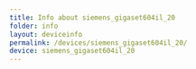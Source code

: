 ```yaml
---
title: Info about siemens_gigaset604il_20
folder: info
layout: deviceinfo
permalink: /devices/siemens_gigaset604il_20/
device: siemens_gigaset604il_20
---
```

